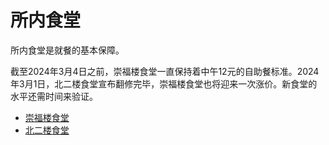 # 所内食堂
所内食堂是就餐的基本保障。

截至2024年3月4日之前，崇福楼食堂一直保持着中午12元的自助餐标准。2024年3月1日，北二楼食堂宣布翻修完毕，崇福楼食堂也将迎来一次涨价。新食堂的水平还需时间来验证。

- [崇福楼食堂](/restaurant/所内食堂/崇福楼食堂)
- [北二楼食堂](/restaurant/所内食堂/北二楼食堂)
